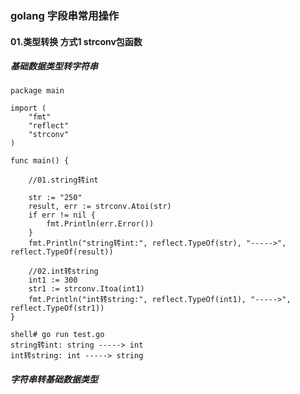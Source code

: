 ### golang 字段串常用操作

#### 01.类型转换 方式1 strconv包函数
##### 基础数据类型转字符串
```
package main

import (
	"fmt"
	"reflect"
	"strconv"
)

func main() {

	//01.string转int

	str := "250"
	result, err := strconv.Atoi(str)
	if err != nil {
		fmt.Println(err.Error())
	}
	fmt.Println("string转int:", reflect.TypeOf(str), "----->", reflect.TypeOf(result))

	//02.int转string
	int1 := 300
	str1 := strconv.Itoa(int1)
	fmt.Println("int转string:", reflect.TypeOf(int1), "----->", reflect.TypeOf(str1))
}

shell# go run test.go
string转int: string -----> int
int转string: int -----> string
```
##### 字符串转基础数据类型
